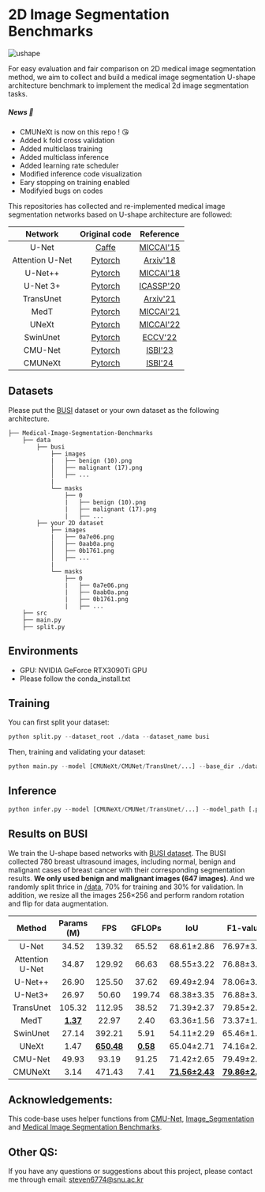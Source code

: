 # 2D Image Segmentation Benchmarks

![ushape](img/ushape.png)

For easy evaluation and fair comparison on 2D medical image segmentation method, we aim to collect and build a medical image segmentation U-shape architecture benchmark to implement the medical 2d image segmentation tasks.

##### News 🥰

- CMUNeXt is now on this repo ! 😘
- Added k fold cross validation
- Added multiclass training
- Added multiclass inference
- Added learning rate scheduler
- Modified inference code visualization
- Eary stopping on training enabled
- Modifyied bugs on codes

This repositories has collected and re-implemented medical image segmentation networks based on U-shape architecture are followed:

|     Network     |                        Original code                         |                          Reference                           |
| :-------------: | :----------------------------------------------------------: | :----------------------------------------------------------: |
|      U-Net      | [Caffe](http://lmb.informatik.uni-freiburg.de/people/ronneber/u-net) |      [MICCAI'15](https://arxiv.org/pdf/1505.04597.pdf)       |
| Attention U-Net | [Pytorch](https://github.com/ozan-oktay/Attention-Gated-Networks) |       [Arxiv'18](https://arxiv.org/pdf/1804.03999.pdf)       |
|     U-Net++     |    [Pytorch](https://github.com/MrGiovanni/UNetPlusPlus)     | [MICCAI'18](https://www.ncbi.nlm.nih.gov/pmc/articles/PMC7329239/pdf/nihms-1600717.pdf) |
|    U-Net 3+     |    [Pytorch](https://github.com/ZJUGiveLab/UNet-Version)     |        [ICASSP'20](https://arxiv.org/pdf/2004.08790)         |
|    TransUnet    |      [Pytorch](https://github.com/Beckschen/TransUNet)       |       [Arxiv'21](https://arxiv.org/pdf/2102.04306.pdf)       |
|      MedT       | [Pytorch](https://github.com/jeya-maria-jose/Medical-Transformer) |      [MICCAI'21](https://arxiv.org/pdf/2102.10662.pdf)       |
|      UNeXt      | [Pytorch](https://github.com/jeya-maria-jose/UNeXt-pytorch)  |      [MICCAI'22](https://arxiv.org/pdf/2203.04967.pdf)       |
|    SwinUnet     |    [Pytorch](https://github.com/HuCaoFighting/Swin-Unet)     |       [ECCV'22](https://arxiv.org/pdf/2105.05537.pdf)        |
|     CMU-Net     |       [Pytorch](https://github.com/FengheTan9/CMU-Net)       |       [ISBI'23](https://arxiv.org/pdf/2210.13012.pdf)        |
|     CMUNeXt     |       [Pytorch](https://github.com/FengheTan9/CMUNeXt)       |       [ISBI'24](https://arxiv.org/pdf/2308.01239.pdf)       |

## Datasets

Please put the [BUSI](https://www.kaggle.com/aryashah2k/breast-ultrasound-images-dataset) dataset or your own dataset as the following architecture. 

```
├── Medical-Image-Segmentation-Benchmarks
    ├── data
        ├── busi
            ├── images
            |   ├── benign (10).png
            │   ├── malignant (17).png
            │   ├── ...
            |
            └── masks
                ├── 0
                |   ├── benign (10).png
                |   ├── malignant (17).png
                |   ├── ...
        ├── your 2D dataset
            ├── images
            |   ├── 0a7e06.png
            │   ├── 0aab0a.png
            │   ├── 0b1761.png
            │   ├── ...
            |
            └── masks
                ├── 0
                |   ├── 0a7e06.png
                |   ├── 0aab0a.png
                |   ├── 0b1761.png
                |   ├── ...
    ├── src
    ├── main.py
    ├── split.py
```

## Environments

- GPU: NVIDIA GeForce RTX3090Ti GPU
- Please follow the conda_install.txt

## Training

You can first split your dataset:

```python
python split.py --dataset_root ./data --dataset_name busi
```

Then, training and validating your dataset:

```python
python main.py --model [CMUNeXt/CMUNet/TransUnet/...] --base_dir ./data/busi --train_file_dir busi_train.txt --val_file_dir busi_val.txt --base_lr 0.01 --epoch 300 --batch_size 8
```

## Inference

```python
python infer.py --model [CMUNeXt/CMUNet/TransUnet/...] --model_path [.pth] --base_dir ./data/busi --val_file_dir busi_val.txt --img_size 256 --num_classes 1
```


## Results on BUSI

We train the U-shape based networks with [BUSI dataset](https://www.kaggle.com/aryashah2k/breast-ultrasound-images-dataset). The BUSI collected 780 breast ultrasound images, including normal, benign and malignant cases of breast cancer with their corresponding segmentation results. **We only used benign and malignant images (647 images)**. And we randomly split thrice in [/data](https://github.com/FengheTan9/Medical-Image-Segmentation-Benchmarks/tree/main/data), 70% for training and 30% for validation. In addition, we resize all the images 256×256 and perform random rotation and flip for data augmentation.

|     Method      |   Params (M)    |        FPS        |     GFLOPs      |          IoU          |       F1-value        |
| :-------------: | :-------------: | :---------------: | :-------------: | :-------------------: | :-------------------: |
|      U-Net      |      34.52      |      139.32       |      65.52      |      68.61±2.86       |      76.97±3.10       |
| Attention U-Net |      34.87      |      129.92       |      66.63      |      68.55±3.22       |      76.88±3.50       |
|     U-Net++     |      26.90      |      125.50       |      37.62      |      69.49±2.94       |      78.06±3.25       |
|     U-Net3+     |      26.97      |       50.60       |     199.74      |      68.38±3.35       |      76.88±3.68       |
|    TransUnet    |     105.32      |      112.95       |      38.52      |      71.39±2.37       |      79.85±2.59       |
|      MedT       | **<u>1.37</u>** |       22.97       |      2.40       |      63.36±1.56       |      73.37±1.63       |
|    SwinUnet     |      27.14      |      392.21       |      5.91       |      54.11±2.29       |      65.46±1.91       |
|      UNeXt      |      1.47       | **<u>650.48</u>** | **<u>0.58</u>** |      65.04±2.71       |      74.16±2.84       |
|     CMU-Net     |      49.93      |       93.19       |      91.25      |      71.42±2.65       |      79.49±2.92       |
|     CMUNeXt     |      3.14       |      471.43       |      7.41       | **<u>71.56±2.43</u>** | **<u>79.86±2.58</u>** |

## Acknowledgements:

This code-base uses helper functions from [CMU-Net](https://github.com/FengheTan9/CMU-Net), [Image_Segmentation](https://github.com/LeeJunHyun/Image_Segmentation) and [Medical Image Segmentation Benchmarks](https://github.com/FengheTan9/Medical-Image-Segmentation-Benchmarks).

## Other QS:

If you have any questions or suggestions about this project, please contact me through email: steven6774@snu.ac.kr

